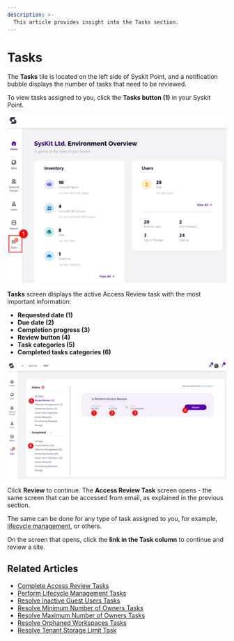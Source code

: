 ```yaml
---
description: >-
  This article provides insight into the Tasks section.
---
```



# Tasks

The **Tasks** tile is located on the left side of Syskit Point, and a notification bubble displays the number of tasks that need to be reviewed.

To view tasks assigned to you, click the **Tasks button (1)** in your Syskit Point.

![My Tasks tile](../../.gitbook/assets/permissions-review-my-tasks-tile.png)

**Tasks** screen displays the active Access Review task with the most important information:

* **Requested date (1)**
* **Due date (2)**
* **Completion progress (3)**
* **Review button (4)**
* **Task categories (5)**
* **Completed tasks categories (6)**

![Tasks screen](../../.gitbook/assets/access-review-my-tasks.png)

Click **Review** to continue. The **Access Review Task** screen opens - the same screen that can be accessed from email, as explained in the previous section.

The same can be done for any type of task assigned to you, for example, [lifecycle management](../resolve-governance-tasks/lifecycle-management.md), or others.  

On the screen that opens, click the **link in the Task column** to continue and review a site.

## Related Articles

* [Complete Access Review Tasks](access-review.md)
* [Perform Lifecycle Management Tasks](lifecycle-management.md)
* [Resolve Inactive Guest Users Tasks](guest-users-expiration.md)
* [Resolve Minimum Number of Owners Tasks](minimum-number-of-owners.md)
* [Resolve Maximum Number of Owners Tasks](maximum-number-of-owners.md)
* [Resolve Orphaned Workspaces Tasks](orphaned-resources.md)
* [Resolve Tenant Storage Limit Task](tenant-storage-limit.md)